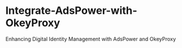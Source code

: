 # Integrate-AdsPower-with-OkeyProxy
Enhancing Digital Identity Management with AdsPower and OkeyProxy
